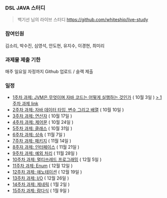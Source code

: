 ### DSL JAVA 스터디

> 백기선 님의 라이브 스터디
> https://github.com/whiteship/live-study

### 참여인원

김소리, 박수진, 심영석, 안도현, 유지수, 이경현, 최미리

### 과제물 제출 기한

매주 일요일 자정까지 Github 업로드 / 슬랙 제출

### 일정

- [1주차 과제: JVM은 무엇이며 자바 코드는 어떻게 실행하는 것인가](https://github.com/whiteship/live-study/issues/1) ( 10월 3일 ) [> 1주차 과제 link](https://github.com/Supreme-YS/Theorem/blob/main/Java/week1.md)
- [2주차 과제: 자바 데이터 타입, 변수 그리고 배열](https://github.com/whiteship/live-study/issues/2) ( 10월 10일 )
- [3주차 과제: 연산자](https://github.com/whiteship/live-study/issues/3) ( 10월 17일 )
- [4주차 과제: 제어문](https://github.com/whiteship/live-study/issues/4) ( 10월 24일 )
- [5주차 과제: 클래스](https://github.com/whiteship/live-study/issues/5) ( 10월 31일 )
- [6주차 과제: 상속](https://github.com/whiteship/live-study/issues/6) ( 11월 7일 )
- [7주차 과제: 패키지](https://github.com/whiteship/live-study/issues/7) ( 11월 14일 )
- [8주자 과제: 인터페이스](https://github.com/whiteship/live-study/issues/8) ( 11월 21일 )
- [9주차 과제: 예외 처리](https://github.com/whiteship/live-study/issues/9) ( 11월 28일 )
- [10주차 과제: 멀티쓰레드 프로그래밍](https://github.com/whiteship/live-study/issues/10) ( 12월 5일 )
- [11주차 과제: Enum](https://github.com/whiteship/live-study/issues/11) ( 12월 12일 )
- [12주차 과제: 애노테이션](https://github.com/whiteship/live-study/issues/12) ( 12월 19일 )
- [13주차 과제: I/O](https://github.com/whiteship/live-study/issues/13) ( 12월 26일 )
- [14주차 과제: 제네릭](https://github.com/whiteship/live-study/issues/14) ( 1월 2일 )
- [15주차 과제: 람다식](https://github.com/whiteship/live-study/issues/15) ( 1월 9일 )
